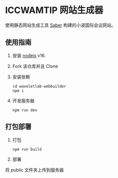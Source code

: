 # ICCWAMTIP 网站生成器

使用静态网站生成工具 [Saber](https://github.com/egoist/saber) 构建的小波国际会议网站。

## 使用指南

1. 安装 [nodejs](https://nodejs.org/zh-cn/) v16.

2. Fork 该仓库并且 Clone

3. 安装依赖

   ```shell
   cd waveletlab-webbuilder
   npm i
   ```

4. 开发服务器

   ```shell
   npm run dev
   ```

## 打包部署

1. 打包

   ```shell
   npm run build
   ```

2. 部署

将 public 文件夹上传到服务器
